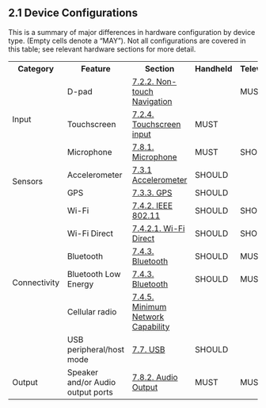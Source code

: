 ## 2.1 Device Configurations

This is a summary of major differences in hardware configuration by device
type. (Empty cells denote a “MAY”). Not all configurations are covered in this
table; see relevant hardware sections for more detail.

<table>
 <tr>
    <th>Category</th>
    <th>Feature</th>
    <th>Section</th>
    <th>Handheld</th>
    <th>Television</th>
    <th>Watch</th>
    <th>Automotive</th>
    <th>Other</th>
 </tr>
 <tr>
    <td rowspan="3">Input</td>
    <td>D-pad</td>
    <td><a href="#7_2_2_non-touch-navigation">7.2.2. Non-touch Navigation</a></td>
    <td></td>
    <td>MUST</td>
    <td></td>
    <td></td>
    <td></td>
 </tr>
 <tr>
    <td>Touchscreen </td>
    <td><a href="#7_2_4_touchscreen_input">7.2.4. Touchscreen input</a></td>
    <td>MUST</td>
    <td></td>
    <td>MUST</td>
    <td></td>
    <td>SHOULD</td>
 </tr>
 <tr>
    <td>Microphone </td>
    <td><a href="#7_8_1_microphone">7.8.1. Microphone</a></td>
    <td>MUST</td>
    <td>SHOULD </td>
    <td>MUST</td>
    <td>MUST</td>
    <td>SHOULD</td>
 </tr>
 <tr>
    <td rowspan="2">Sensors</td>
    <td>Accelerometer </td>
    <td><a href="#7_3_1_accelerometer">7.3.1 Accelerometer</a></td>
    <td>SHOULD</td>
    <td></td>
    <td>SHOULD</td>
    <td></td>
    <td>SHOULD</td>
 </tr>
 <tr>
    <td>GPS</td>
    <td><a href="#7_3_3_gps">7.3.3. GPS</a></td>
    <td>SHOULD</td>
    <td></td>
    <td></td>
    <td>SHOULD</td>
    <td></td>
 </tr>
 <tr>
    <td rowspan="6">Connectivity</td>
    <td>Wi-Fi</td>
    <td><a href="#7_4_2_ieee_802.11">7.4.2. IEEE 802.11</a></td>
    <td>SHOULD</td>
    <td>SHOULD</td>
    <td></td>
    <td>SHOULD</td>
    <td>SHOULD</td>
 </tr>
 <tr>
    <td>Wi-Fi Direct</td>
    <td><a href="#7_4_2_1_wi-fi-direct">7.4.2.1. Wi-Fi Direct</a></td>
    <td>SHOULD</td>
    <td>SHOULD</td>
    <td></td>
    <td></td>
    <td>SHOULD</td>
 </tr>
 <tr>
    <td>Bluetooth</td>
    <td><a href="#7_4_3_bluetooth">7.4.3. Bluetooth</a></td>
    <td>SHOULD</td>
    <td>MUST</td>
    <td>MUST</td>
    <td>MUST</td>
    <td>SHOULD</td>
 </tr>
 <tr>
    <td>Bluetooth Low Energy</td>
    <td><a href="#7_4_3_bluetooth">7.4.3. Bluetooth</a></td>
    <td>SHOULD</td>
    <td>MUST</td>
    <td>SHOULD</td>
    <td>SHOULD</td>
    <td>SHOULD</td>
 </tr>
 <tr>
    <td>Cellular radio</td>
    <td><a href="#7_4_5_minimum_network_capability">
      7.4.5. Minimum Network Capability</a></td>
    <td></td>
    <td></td>
    <td></td>
    <td>SHOULD</td>
    <td></td>
 </tr>
 <tr>
    <td>USB peripheral/host mode</td>
    <td><a href="#7_7_usb">7.7. USB</a></td>
    <td>SHOULD</td>
    <td></td>
    <td></td>
    <td>SHOULD</td>
    <td>SHOULD</td>
 </tr>
 <tr>
    <td>Output</td>
    <td>Speaker and/or Audio output ports</td>
    <td><a href="#7_8_2_audio_output">7.8.2. Audio Output</a></td>
    <td>MUST</td>
    <td>MUST</td>
    <td></td>
    <td>MUST</td>
    <td>MUST</td>
 </tr>
</table>

